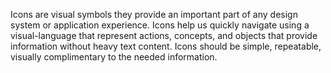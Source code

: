 Icons are visual symbols they provide an important part of any design system or application experience. Icons help us quickly navigate using a visual-language that represent actions, concepts, and objects that provide information without heavy text content. Icons should be simple, repeatable, visually complimentary to the needed information.